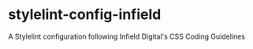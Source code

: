 # stylelint-config-infield
A Stylelint configuration following Infield Digital's CSS Coding Guidelines
